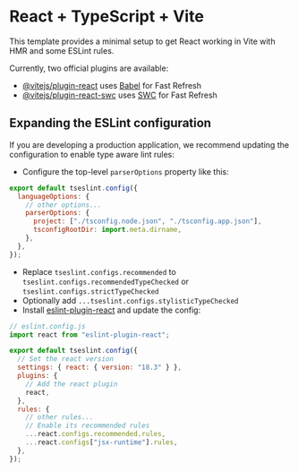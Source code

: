 # React + TypeScript + Vite

This template provides a minimal setup to get React working in Vite with HMR and some ESLint rules.

Currently, two official plugins are available:

- [@vitejs/plugin-react](https://github.com/vitejs/vite-plugin-react/blob/main/packages/plugin-react/README.md) uses [Babel](https://babeljs.io/) for Fast Refresh
- [@vitejs/plugin-react-swc](https://github.com/vitejs/vite-plugin-react-swc) uses [SWC](https://swc.rs/) for Fast Refresh

## Expanding the ESLint configuration

If you are developing a production application, we recommend updating the configuration to enable type aware lint rules:

- Configure the top-level `parserOptions` property like this:

```js
export default tseslint.config({
  languageOptions: {
    // other options...
    parserOptions: {
      project: ["./tsconfig.node.json", "./tsconfig.app.json"],
      tsconfigRootDir: import.meta.dirname,
    },
  },
});
```

- Replace `tseslint.configs.recommended` to `tseslint.configs.recommendedTypeChecked` or `tseslint.configs.strictTypeChecked`
- Optionally add `...tseslint.configs.stylisticTypeChecked`
- Install [eslint-plugin-react](https://github.com/jsx-eslint/eslint-plugin-react) and update the config:

```js
// eslint.config.js
import react from "eslint-plugin-react";

export default tseslint.config({
  // Set the react version
  settings: { react: { version: "18.3" } },
  plugins: {
    // Add the react plugin
    react,
  },
  rules: {
    // other rules...
    // Enable its recommended rules
    ...react.configs.recommended.rules,
    ...react.configs["jsx-runtime"].rules,
  },
});
```

<!--
{
  "bundles": [
    {
      "name": "default",
      "assets": [
        {
          "name": ["audio/bubbo-bubbo-bg-music.wav"],
          "srcs": [
            "audio/bubbo-bubbo-bg-music.mp3",
            "audio/bubbo-bubbo-bg-music.ogg"
          ]
        },
        {
          "name": ["images/favicon.png"],
          "srcs": ["images/favicon.png"]
        }
      ]
    }
  ]
}

import gsap from "gsap";
import { Container } from "pixi.js";
import { PrimaryButton } from "../../ui/buttons/PrimaryButton";
import { i18n } from "../../utils/I18n";

/** The screen presented at the start, after loading. */
/** The screen presented at the start, after loading. */
export class TitleScreen extends Container {
  /** A unique identifier for the screen */
  public static SCREEN_ID = "title";
  public static assetBundles = ["images/title-screen"];

  private _playBtn!: PrimaryButton;
  private _bottomAnimContainer = new Container();

  constructor() {
    super();
    // Add buttons like the play button
    this._buildButtons();
    this.addChild(this._bottomAnimContainer);
  }

  /** Called before `show` function, can receive `data` */
  public prepare() {
    gsap.set(this._bottomAnimContainer, { y: 350 });
  }

  /** Called when the screen is being shown. */
  public async show() {
    gsap.killTweensOf(this);
    this.alpha = 0;
    await gsap.to(this, { alpha: 1, duration: 0.2, ease: "linear" });
    const endData = {
      y: 0,
      duration: 0.75,
      ease: "elastic.out(1, 0.5)",
    };
    gsap.to(this._bottomAnimContainer, endData);
  }

  /** Called when the screen is being hidden. */
  public async hide() {
    gsap.killTweensOf(this);
    await gsap.to(this, { alpha: 0, duration: 0.2, ease: "linear" });
  }

  /**
   * Gets called every time the screen resizes.
   * @param w - width of the screen.
   * @param h - height of the screen.
   */
  public resize(w: number, h: number) {
    this._playBtn.x = w * 0.5;
    this._playBtn.y = h * 0.5;
  }

  /** Add the play button to the screen. */
  private _buildButtons() {
    this._playBtn = new PrimaryButton({
      text: i18n.t("titlePlay"),
    });

    this._playBtn.onPress.connect(() => {
      console.log("play");
    });

    this._bottomAnimContainer.addChild(this._playBtn);
  }
}

 -->

<!-- https://www.figma.com/design/wbMq0jSRg61dCSksdnFIJ0/Fortune-wheel-(Community)?node-id=2-840&node-type=frame&t=dg2xFdsYcUHjNSrM-0 -->

<!--

import { Container, Graphics, Sprite, Text, Texture } from "pixi.js";
import { AppScreen } from "../../navigation";
import { app } from "../../main";

interface WheelSlice {
  label: string;
  angle: number;
}

export class SpinWheel extends Container implements AppScreen<string[]> {
  public static readonly SCREEN_ID = "SpinWheel"; // Required for navigation
  public static assetBundles = ["images/spin"];

  private wheel: Graphics;
  private slices: WheelSlice[] = [];
  private totalSlices: number = 6; // Assume 6 slices
  private spinSpeed: number = 0;
  private targetAngle: number = 0;
  private stopping: boolean = false;
  private rotating: boolean = false; // Track spinning state
  private currentSpeed: number = 0; // Track current speed for smooth stopping
  private spinContainer: Container; // Spin ring container
  private graphicsArray: Graphics[]; // Hold graphics for slices

  constructor() {
    super();
    this.spinContainer = new Container();
    this.addChild(this.spinContainer);

    this.wheel = new Graphics();
    this.addChild(this.wheel);

    this.interactive = true; // Enable click interaction
    this.buttonMode = true; // Change cursor to pointer

    // Event listener for starting spin on click
    this.on("pointerdown", this.onClickToSpin, this);
  }

  // Prepare the wheel with backend data or default values
  public prepare(backendResponse?: string[]): void {
    const responses = backendResponse ?? [
      "Default 1",
      "Default 2",
      "Default 3",
      "Default 4",
      "Default 5",
      "Default 6",
    ];
    this.slices = [];
    this.drawWheel(responses); // Draw wheel with provided data
  }

  // Draw the wheel with slices and labels
  // private drawWheel(backendResponse: string[]): void {
  //   const radius = 200; // Radius of the wheel
  //   const colors = [0xc4e1f6, 0x00ff00, 0x605678, 0xffff00, 0xff00ff, 0xff9d3d];

  //   this.graphicsArray = []; // Initialize graphics array

  //   for (let i = 0; i < this.totalSlices; i++) {
  //     const sliceAngle = (Math.PI * 2) / this.totalSlices; // Angle for each slice
  //     const angle = i * sliceAngle - Math.PI / 2 - 0.5; // Offset by -90 degrees

  //     // Create the slice graphic
  //     const graphic = new Graphics();
  //     graphic.beginFill(colors[i % colors.length]);
  //     graphic.moveTo(0, 0);
  //     graphic.arc(0, 0, radius, angle, angle + sliceAngle);
  //     graphic.lineTo(0, 0);
  //     graphic.endFill();

  //     // Create the slice label
  //     const text = new Text(backendResponse[i], {
  //       fill: 0xffffff,
  //       fontSize: 24,
  //     });
  //     text.anchor.set(0.5); // Center the text
  //     const textAngle = angle + sliceAngle / 2; // Position at slice center
  //     text.position.set(
  //       Math.cos(textAngle) * (radius * 0.7),
  //       Math.sin(textAngle) * (radius * 0.7)
  //     );

  //     // Add the graphic and label to the wheel
  //     this.graphicsArray.push(graphic);
  //     this.wheel.addChild(graphic);
  //     this.wheel.addChild(text);

  //     // Store slice details for later reference
  //     this.slices.push({ label: backendResponse[i], angle });
  //   }

  //   // Add an anchor on the top of the wheel (custom graphic or sprite)
  //   const anchor = new Graphics();
  //   anchor.beginFill(0xff0000);
  //   anchor.drawCircle(0, -radius - 20, 10); // Positioned above the wheel
  //   anchor.endFill();
  //   this.addChild(anchor);
  // }

  // Handle click to start the spin
  // public onClickToSpin(): void {
  //   if (!this.rotating) {
  //     this.spinSpeed = 35; // Start speed for spin
  //     this.currentSpeed = this.spinSpeed;
  //     this.rotating = true; // Set spinning state
  //     this.stopping = false; // Not stopping yet

  //     // Start the wheel spin
  //     const spinningInterval = setInterval(() => {
  //       if (this.rotating) {
  //         this.spinWheel();
  //       }
  //     }, 16); // 60 FPS

  //     // Stop after 1 second and target a prize
  //     setTimeout(() => {
  //       const targetPrize = "p5"; // Change to backend response
  //       clearInterval(spinningInterval);
  //       this.spinToSlice(targetPrize); // Slow down and stop at target
  //     }, 1000);
  //   }
  // }

  // Control the spinning wheel
  private spinWheel(): void {
    this.wheel.rotation += this.currentSpeed * (Math.PI / 180); // Convert to radians
  }

  // Spin to a specific prize
  public spinToSlice(targetText: string): void {
    const targetSlice = this.slices.find((slice) => {
      console.log(slice);

      return slice.label === targetText;
    });
    if (targetSlice) {
      const randomSpins = Math.floor(Math.random() * 4) + 3; // Between 3-6 spins
      const sliceIndex = this.slices.indexOf(targetSlice);
      const sliceAngle = 360 / this.totalSlices; // Angle per slice in degrees

      // Calculate the current wheel rotation in degrees
      const currentRotation = (this.wheel.rotation * (180 / Math.PI)) % 360;
      const normalizedCurrentRotation = (currentRotation + 360) % 360; // Normalize to 0-360°

      // Calculate the target angle in degrees based on the slice index
      const targetAngleInDegrees = sliceIndex * sliceAngle * 5;

      // Calculate how much more we need to rotate to reach the target slice
      const angleToTarget =
        randomSpins * 360 + targetAngleInDegrees - normalizedCurrentRotation;

      // Set the final target angle and normalize to 0-360°
      this.targetAngle = (normalizedCurrentRotation + angleToTarget) % 360;

      console.log(
        targetAngleInDegrees,
        angleToTarget,
        (normalizedCurrentRotation + angleToTarget) % 360
      );
      this.spinSpeed = 20; // Reset speed for smooth control
      this.currentSpeed = this.spinSpeed;
      this.rotating = true;
      this.stopping = true; // We want to stop at this point
    } else {
      console.error(`No slice found with label: ${targetText}`);
    }
  }
  // Prize 1    2.0707963267948966
  // Prize 2   -1.023598775598299
  // Prize 3    0.023598775598298705
  // Prize 4    1.0707963267948966
  // Prize 5    2.117993877991494
  // Prize 6    3.1651914291880914

  // Update the spinning logic
  public update(): void {
    if (this.rotating) {
      this.wheel.rotation += this.currentSpeed * (Math.PI / 180); // Continue spinning

      if (this.stopping) {
        // Gradually slow down the wheel
        if (this.currentSpeed > 0.5) {
          this.currentSpeed *= 0.98; // Reduce speed
        } else {
          // Snap to target angle when close enough
          const currentRotation = (this.wheel.rotation * (180 / Math.PI)) % 360;
          const normalizedCurrentRotation = (currentRotation + 360) % 360;
          const normalizedTargetAngle = (this.targetAngle + 360) % 360;

          // Calculate the difference between the current and target angles
          const difference = Math.abs(
            normalizedTargetAngle - normalizedCurrentRotation
          );

          // If the difference is small enough, stop the wheel
          if (difference < 0.5) {
            this.wheel.rotation = normalizedTargetAngle * (Math.PI / 180); // Snap to target
            this.rotating = false; // Stop spinning
            this.stopping = false; // Reset stopping flag
            this.currentSpeed = 0; // Stop speed
          }
        }
      }
    }
  }

  // Optional: Show screen animations
  public async show(): Promise<void> {
    // Add animations if necessary
  }

  // Optional: Clean up resources when hiding the screen
  public async hide(): Promise<void> {
    // Clean up animations or resources
  }

  // Handle resizing of the screen
  public resize(w: number, h: number): void {
    this.position.set(w / 2, h / 2); // Center the wheel
  }
}


 -->
